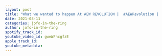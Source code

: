 ```yaml
---
layout: post
title: "What we wanted to happen At AEW REVOLUTION |  #AEWRevolution | #Shorts"
date: 2021-03-11
categories: jofo-in-the-ring
author: jofo-in-the-ring
spotify_track_id: 
youtube_video_id: gweWFhcgfzE
apple_track_id: 
youtube_metadata: 
---
```

